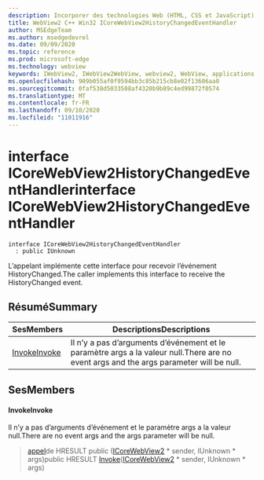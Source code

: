 ```yaml
---
description: Incorporer des technologies Web (HTML, CSS et JavaScript) dans vos applications natives avec le contrôle Microsoft Edge WebView2
title: WebView2 C++ Win32 ICoreWebView2HistoryChangedEventHandler
author: MSEdgeTeam
ms.author: msedgedevrel
ms.date: 09/09/2020
ms.topic: reference
ms.prod: microsoft-edge
ms.technology: webview
keywords: IWebView2, IWebView2WebView, webview2, WebView, applications Win32, Win32, Edge, ICoreWebView2, ICoreWebView2Controller, contrôle de navigateur, html Edge, ICoreWebView2HistoryChangedEventHandler
ms.openlocfilehash: 909b055af0f9594bb3c85b215cb8e02f13606aa0
ms.sourcegitcommit: 0faf538d5033508af4320b9b89c4ed99872f0574
ms.translationtype: MT
ms.contentlocale: fr-FR
ms.lasthandoff: 09/10/2020
ms.locfileid: "11011916"
---
```

# <span data-ttu-id="841b4-104">interface ICoreWebView2HistoryChangedEventHandler</span><span class="sxs-lookup"><span data-stu-id="841b4-104">interface ICoreWebView2HistoryChangedEventHandler</span></span> 

```
interface ICoreWebView2HistoryChangedEventHandler
  : public IUnknown
```

<span data-ttu-id="841b4-105">L’appelant implémente cette interface pour recevoir l’événement HistoryChanged.</span><span class="sxs-lookup"><span data-stu-id="841b4-105">The caller implements this interface to receive the HistoryChanged event.</span></span>

## <span data-ttu-id="841b4-106">Résumé</span><span class="sxs-lookup"><span data-stu-id="841b4-106">Summary</span></span>

 <span data-ttu-id="841b4-107">Ses</span><span class="sxs-lookup"><span data-stu-id="841b4-107">Members</span></span>                        | <span data-ttu-id="841b4-108">Descriptions</span><span class="sxs-lookup"><span data-stu-id="841b4-108">Descriptions</span></span>
--------------------------------|---------------------------------------------
[<span data-ttu-id="841b4-109">Invoke</span><span class="sxs-lookup"><span data-stu-id="841b4-109">Invoke</span></span>](#invoke) | <span data-ttu-id="841b4-110">Il n’y a pas d’arguments d’événement et le paramètre args a la valeur null.</span><span class="sxs-lookup"><span data-stu-id="841b4-110">There are no event args and the args parameter will be null.</span></span>

## <span data-ttu-id="841b4-111">Ses</span><span class="sxs-lookup"><span data-stu-id="841b4-111">Members</span></span>

#### <span data-ttu-id="841b4-112">Invoke</span><span class="sxs-lookup"><span data-stu-id="841b4-112">Invoke</span></span> 

<span data-ttu-id="841b4-113">Il n’y a pas d’arguments d’événement et le paramètre args a la valeur null.</span><span class="sxs-lookup"><span data-stu-id="841b4-113">There are no event args and the args parameter will be null.</span></span>

> <span data-ttu-id="841b4-114">[appel](#invoke)de HRESULT public ([ICoreWebView2](icorewebview2.md) \* sender, IUnknown \* args)</span><span class="sxs-lookup"><span data-stu-id="841b4-114">public HRESULT [Invoke](#invoke)([ICoreWebView2](icorewebview2.md) \* sender, IUnknown \* args)</span></span>

